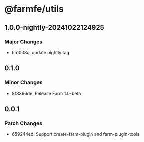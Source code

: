 # @farmfe/utils

## 1.0.0-nightly-20241022124925

### Major Changes

- 6a1038c: update nightly tag

## 0.1.0

### Minor Changes

- 8f8366de: Release Farm 1.0-beta

## 0.0.1

### Patch Changes

- 659244ed: Support create-farm-plugin and farm-plugin-tools
